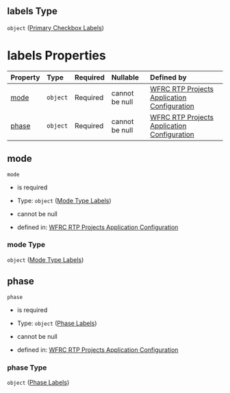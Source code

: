 ## labels Type

`object` ([Primary Checkbox Labels](config-properties-filter-widget-configuration-properties-primary-checkbox-labels.md))

# labels Properties

| Property        | Type     | Required | Nullable       | Defined by                                                                                                                                                                                                                                                                     |
| :-------------- | :------- | :------- | :------------- | :----------------------------------------------------------------------------------------------------------------------------------------------------------------------------------------------------------------------------------------------------------------------------- |
| [mode](#mode)   | `object` | Required | cannot be null | [WFRC RTP Projects Application Configuration](config-properties-filter-widget-configuration-properties-primary-checkbox-labels-properties-mode-type-labels.md "https://wfrc.org/rtp-2023-adopted-map/config.schema.json#/properties/filter/properties/labels/properties/mode") |
| [phase](#phase) | `object` | Required | cannot be null | [WFRC RTP Projects Application Configuration](config-properties-filter-widget-configuration-properties-primary-checkbox-labels-properties-phase-labels.md "https://wfrc.org/rtp-2023-adopted-map/config.schema.json#/properties/filter/properties/labels/properties/phase")    |

## mode



`mode`

* is required

* Type: `object` ([Mode Type Labels](config-properties-filter-widget-configuration-properties-primary-checkbox-labels-properties-mode-type-labels.md))

* cannot be null

* defined in: [WFRC RTP Projects Application Configuration](config-properties-filter-widget-configuration-properties-primary-checkbox-labels-properties-mode-type-labels.md "https://wfrc.org/rtp-2023-adopted-map/config.schema.json#/properties/filter/properties/labels/properties/mode")

### mode Type

`object` ([Mode Type Labels](config-properties-filter-widget-configuration-properties-primary-checkbox-labels-properties-mode-type-labels.md))

## phase



`phase`

* is required

* Type: `object` ([Phase Labels](config-properties-filter-widget-configuration-properties-primary-checkbox-labels-properties-phase-labels.md))

* cannot be null

* defined in: [WFRC RTP Projects Application Configuration](config-properties-filter-widget-configuration-properties-primary-checkbox-labels-properties-phase-labels.md "https://wfrc.org/rtp-2023-adopted-map/config.schema.json#/properties/filter/properties/labels/properties/phase")

### phase Type

`object` ([Phase Labels](config-properties-filter-widget-configuration-properties-primary-checkbox-labels-properties-phase-labels.md))
